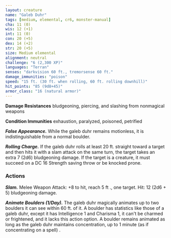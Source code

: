 ```yaml
---
layout: creature
name: "Galeb Duhr"
tags: [medium, elemental, cr6, monster-manual]
cha: 11 (0)
wis: 12 (+1)
int: 11 (0)
con: 20 (+5)
dex: 14 (+2)
str: 20 (+5)
size: Medium elemental
alignment: neutral
challenge: "6 (2,300 XP)"
languages: "Terran"
senses: "darkvision 60 ft., tremorsense 60 ft."
damage_immunities: "poison"
speed: "15 ft. (30 ft. when rolling, 60 ft. rolling downhill)"
hit_points: "85 (9d8+45)"
armor_class: "16 (natural armor)"
---
```


**Damage Resistances** bludgeoning, piercing, and slashing from nonmagical weapons

**Condition Immunities** exhaustion, paralyzed, poisoned, petrified

***False Appearance.*** While the galeb duhr remains motionless, it is indistinguishable from a normal boulder.

***Rolling Charge.*** If the galeb duhr rolls at least 20 ft. straight toward a target and then hits it with a slam attack on the same turn, the target takes an extra 7 (2d6) bludgeoning damage. If the target is a creature, it must succeed on a DC 16 Strength saving throw or be knocked prone.

### Actions

***Slam.*** Melee Weapon Attack: +8 to hit, reach 5 ft ., one target. Hit: 12 (2d6 + 5) bludgeoning damage.

***Animate Boulders (1/Day).*** The galeb duhr magically animates up to two boulders it can see within 60 ft. of it. A boulder has statistics like those of a galeb duhr, except it has Intelligence 1 and Charisma 1, it can't be charmed or frightened, and it lacks this action option. A boulder remains animated as long as the galeb duhr maintains concentration, up to 1 minute (as if concentrating on a spell) .
